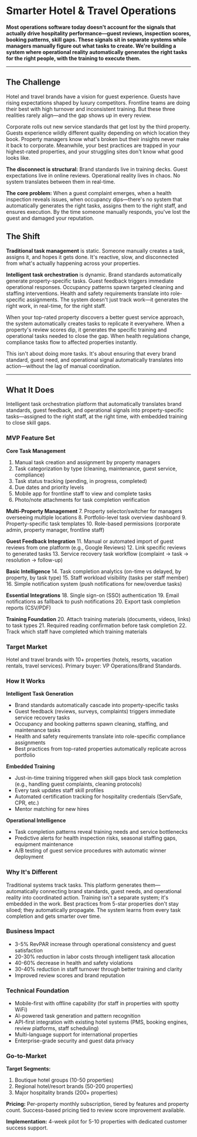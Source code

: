 # Smarter Hotel & Travel Operations

**Most operations software today doesn't account for the signals that actually drive hospitality performance—guest reviews, inspection scores, booking patterns, skill gaps. These signals sit in separate systems while managers manually figure out what tasks to create. We're building a system where operational reality automatically generates the right tasks for the right people, with the training to execute them.**

---

## The Challenge

Hotel and travel brands have a vision for guest experience. Guests have rising expectations shaped by luxury competitors. Frontline teams are doing their best with high turnover and inconsistent training. But these three realities rarely align—and the gap shows up in every review.

Corporate rolls out new service standards that get lost by the third property. Guests experience wildly different quality depending on which location they book. Property managers know what's broken but their insights never make it back to corporate. Meanwhile, your best practices are trapped in your highest-rated properties, and your struggling sites don't know what good looks like.

**The disconnect is structural:** Brand standards live in training decks. Guest expectations live in online reviews. Operational reality lives in chaos. No system translates between them in real-time.

**The core problem:** When a guest complaint emerges, when a health inspection reveals issues, when occupancy dips—there's no system that automatically generates the right tasks, assigns them to the right staff, and ensures execution. By the time someone manually responds, you've lost the guest and damaged your reputation.

## The Shift

**Traditional task management** is static. Someone manually creates a task, assigns it, and hopes it gets done. It's reactive, slow, and disconnected from what's actually happening across your properties.

**Intelligent task orchestration** is dynamic. Brand standards automatically generate property-specific tasks. Guest feedback triggers immediate operational responses. Occupancy patterns spawn targeted cleaning and staffing interventions. Health and safety requirements translate into role-specific assignments. The system doesn't just track work—it generates the right work, in real-time, for the right staff.

When your top-rated property discovers a better guest service approach, the system automatically creates tasks to replicate it everywhere. When a property's review scores dip, it generates the specific training and operational tasks needed to close the gap. When health regulations change, compliance tasks flow to affected properties instantly.

This isn't about doing more tasks. It's about ensuring that every brand standard, guest need, and operational signal automatically translates into action—without the lag of manual coordination.

---

## What It Does

Intelligent task orchestration platform that automatically translates brand standards, guest feedback, and operational signals into property-specific tasks—assigned to the right staff, at the right time, with embedded training to close skill gaps.

### MVP Feature Set

**Core Task Management**
1. Manual task creation and assignment by property managers
2. Task categorization by type (cleaning, maintenance, guest service, compliance)
3. Task status tracking (pending, in progress, completed)
4. Due dates and priority levels
5. Mobile app for frontline staff to view and complete tasks
6. Photo/note attachments for task completion verification

**Multi-Property Management**
7. Property selector/switcher for managers overseeing multiple locations
8. Portfolio-level task overview dashboard
9. Property-specific task templates
10. Role-based permissions (corporate admin, property manager, frontline staff)

**Guest Feedback Integration**
11. Manual or automated import of guest reviews from one platform (e.g., Google Reviews)
12. Link specific reviews to generated tasks
13. Service recovery task workflow (complaint → task → resolution → follow-up)

**Basic Intelligence**
14. Task completion analytics (on-time vs delayed, by property, by task type)
15. Staff workload visibility (tasks per staff member)
16. Simple notification system (push notifications for new/overdue tasks)

**Essential Integrations**
18. Single sign-on (SSO) authentication
19. Email notifications as fallback to push notifications
20. Export task completion reports (CSV/PDF)

**Training Foundation**
20. Attach training materials (documents, videos, links) to task types
21. Required reading confirmation before task completion
22. Track which staff have completed which training materials

### Target Market
Hotel and travel brands with 10+ properties (hotels, resorts, vacation rentals, travel services). Primary buyer: VP Operations/Brand Standards.

### How It Works

**Intelligent Task Generation**
- Brand standards automatically cascade into property-specific tasks
- Guest feedback (reviews, surveys, complaints) triggers immediate service recovery tasks
- Occupancy and booking patterns spawn cleaning, staffing, and maintenance tasks
- Health and safety requirements translate into role-specific compliance assignments
- Best practices from top-rated properties automatically replicate across portfolio

**Embedded Training**
- Just-in-time training triggered when skill gaps block task completion (e.g., handling guest complaints, cleaning protocols)
- Every task updates staff skill profiles
- Automated certification tracking for hospitality credentials (ServSafe, CPR, etc.)
- Mentor matching for new hires

**Operational Intelligence**
- Task completion patterns reveal training needs and service bottlenecks
- Predictive alerts for health inspection risks, seasonal staffing gaps, equipment maintenance
- A/B testing of guest service procedures with automatic winner deployment

### Why It's Different

Traditional systems track tasks. This platform generates them—automatically connecting brand standards, guest needs, and operational reality into coordinated action. Training isn't a separate system; it's embedded in the work. Best practices from 5-star properties don't stay siloed; they automatically propagate. The system learns from every task completion and gets smarter over time.

### Business Impact

- 3-5% RevPAR increase through operational consistency and guest satisfaction
- 20-30% reduction in labor costs through intelligent task allocation
- 40-60% decrease in health and safety violations
- 30-40% reduction in staff turnover through better training and clarity
- Improved review scores and brand reputation

### Technical Foundation

- Mobile-first with offline capability (for staff in properties with spotty WiFi)
- AI-powered task generation and pattern recognition
- API-first integration with existing hotel systems (PMS, booking engines, review platforms, staff scheduling)
- Multi-language support for international properties
- Enterprise-grade security and guest data privacy

### Go-to-Market

**Target Segments:**
1. Boutique hotel groups (10-50 properties)
2. Regional hotel/resort brands (50-200 properties)
3. Major hospitality brands (200+ properties)

**Pricing:** Per-property monthly subscription, tiered by features and property count. Success-based pricing tied to review score improvement available.

**Implementation:** 4-week pilot for 5-10 properties with dedicated customer success support.